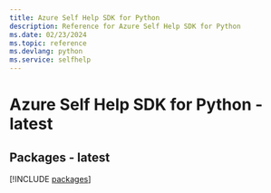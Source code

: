 ```yaml
---
title: Azure Self Help SDK for Python
description: Reference for Azure Self Help SDK for Python
ms.date: 02/23/2024
ms.topic: reference
ms.devlang: python
ms.service: selfhelp
---
```

# Azure Self Help SDK for Python - latest
## Packages - latest
[!INCLUDE [packages](self-help-index.md)]